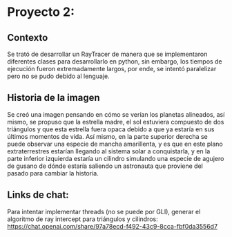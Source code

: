 # Proyecto 2:
## Contexto
Se trató de desarrollar un RayTracer de manera que se implementaron diferentes clases para desarrollarlo en python, sin embargo, los tiempos de ejecución fueron extremadamente largos, por ende, se intentó paralelizar pero no se pudo debido al lenguaje.

## Historia de la imagen
Se creó una imagen pensando en cómo se verían los planetas alineados, así mismo, se propuso que la estrella madre, el sol estuviera compuesto de dos triángulos y que esta estrella fuera opaca debido a que ya estaría en sus últimos momentos de vida.
Así mismo, en la parte superior derecha se puede observar una especie de mancha amarillenta, y es que en este plano extraterrestres estarían llegando al sistema solar a conquistarla, y en la parte inferior izquierda estaría un cilindro simulando una especie de agujero de gusano de dónde estaría saliendo un astronauta que proviene del pasado para cambiar la historia.



## Links de chat:

Para intentar implementar threads (no se puede por GLI), generar el algoritmo de ray intercept para triángulos y cilindros: https://chat.openai.com/share/97a78ecd-f492-43c9-8cca-fbf0da3556d7